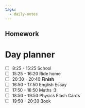 ```yaml
---
tags:
  - daily-notes
---
```

## Homework 


# Day planner

- [ ] 8:25 - 15:25 School
- [ ] 15:25 - 16:20 Ride home
- [ ]  20:30 - 20:40 **Finish**
- [ ] 16:50 - 17:50 English Essay
- [ ] 17:50 - 18:50 Maths :3
- [ ] 18:50 - 19:50 Physics Flash Cards
- [ ] 19:50 - 20:30 Book
